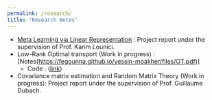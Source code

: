 ```yaml
---
permalink: /research/
title: "Research Notes"
---
```



- [Meta Learning via Linear Representation](https://fegounna.github.io/yessin-moakher/files/meta_learning.pdf) : Project report under the supervision of Prof. Karim Lounici.
- Low-Rank Optimal transport (Work in progress) : [Notes(https://fegounna.github.io/yessin-moakher/files/OT.pdf)]
    * Code : ([link](https://github.com/fegounna/POT/tree/low-rank-via-factor-relaxation))
- Covariance matrix estimation and Random Matrix Theory (Work in progress): Project report under the supervision of Prof. Guillaume Dubach.




